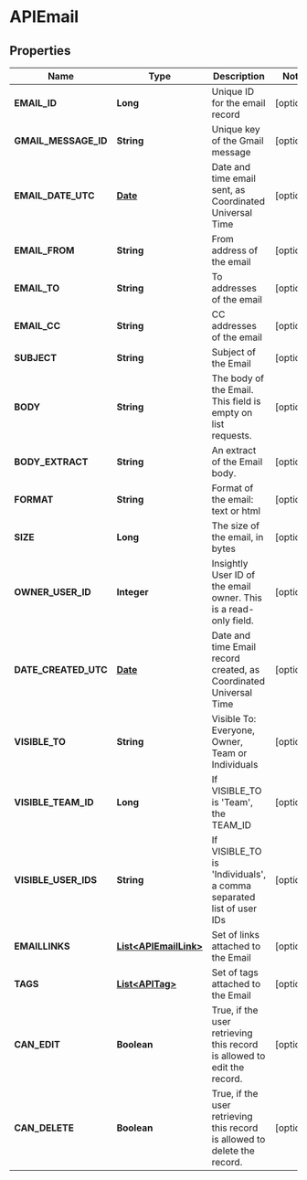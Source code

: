 
# APIEmail

## Properties
Name | Type | Description | Notes
------------ | ------------- | ------------- | -------------
**EMAIL_ID** | **Long** | Unique ID for the email record |  [optional]
**GMAIL_MESSAGE_ID** | **String** | Unique key of the Gmail message |  [optional]
**EMAIL_DATE_UTC** | [**Date**](Date.md) | Date and time email sent, as Coordinated Universal Time |  [optional]
**EMAIL_FROM** | **String** | From address of the email |  [optional]
**EMAIL_TO** | **String** | To addresses of the email |  [optional]
**EMAIL_CC** | **String** | CC addresses of the email |  [optional]
**SUBJECT** | **String** | Subject of the Email |  [optional]
**BODY** | **String** | The body of the Email. This field is empty on list requests. |  [optional]
**BODY_EXTRACT** | **String** | An extract of the Email body. |  [optional]
**FORMAT** | **String** | Format of the email: text or html |  [optional]
**SIZE** | **Long** | The size of the email, in bytes |  [optional]
**OWNER_USER_ID** | **Integer** | Insightly User ID of the email owner. This is a read-only field. |  [optional]
**DATE_CREATED_UTC** | [**Date**](Date.md) | Date and time Email record created, as Coordinated Universal Time |  [optional]
**VISIBLE_TO** | **String** | Visible To: Everyone, Owner, Team or Individuals |  [optional]
**VISIBLE_TEAM_ID** | **Long** | If VISIBLE_TO is &#39;Team&#39;, the TEAM_ID |  [optional]
**VISIBLE_USER_IDS** | **String** | If VISIBLE_TO is &#39;Individuals&#39;, a comma separated list of user IDs |  [optional]
**EMAILLINKS** | [**List&lt;APIEmailLink&gt;**](APIEmailLink.md) | Set of links attached to the Email |  [optional]
**TAGS** | [**List&lt;APITag&gt;**](APITag.md) | Set of tags attached to the Email |  [optional]
**CAN_EDIT** | **Boolean** | True, if the user retrieving this record is allowed to edit the record. |  [optional]
**CAN_DELETE** | **Boolean** | True, if the user retrieving this record is allowed to delete the record. |  [optional]



